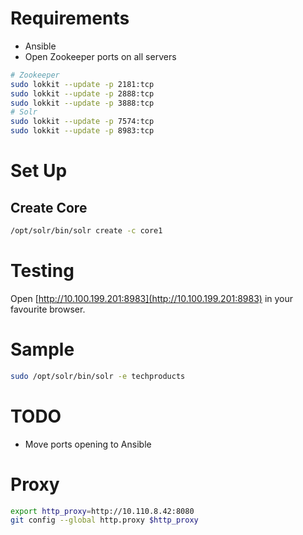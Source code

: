 Requirements
============

* Ansible
* Open Zookeeper ports on all servers

```bash
# Zookeeper
sudo lokkit --update -p 2181:tcp
sudo lokkit --update -p 2888:tcp
sudo lokkit --update -p 3888:tcp
# Solr
sudo lokkit --update -p 7574:tcp
sudo lokkit --update -p 8983:tcp
```

Set Up
======

Create Core
-----------

```bash
/opt/solr/bin/solr create -c core1
```

Testing
=======

Open [http://10.100.199.201:8983](http://10.100.199.201:8983) in your favourite browser.


Sample
======

```bash
sudo /opt/solr/bin/solr -e techproducts
```

TODO
====

* Move ports opening to Ansible

Proxy
=====

```bash
export http_proxy=http://10.110.8.42:8080
git config --global http.proxy $http_proxy
```